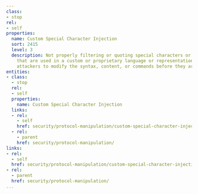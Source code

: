 ```yaml
---
class:
- stop
rel:
- self
properties:
  name: Custom Special Character Injection
  sort: 2415
  level: 3
  description: Not properly filtering or quoting special characters or reserved words
    that are used in a custom or proprietary language or representation, allowing
    attackers to modify the syntax, content, or commands before they are processed.
entities:
- class:
  - stop
  rel:
  - self
  properties:
    name: Custom Special Character Injection
  links:
  - rel:
    - self
    href: security/protocol-manipulation/custom-special-character-injection.md
  - rel:
    - parent
    href: security/protocol-manipulation/
links:
- rel:
  - self
  href: security/protocol-manipulation/custom-special-character-injection.md
- rel:
  - parent
  href: security/protocol-manipulation/
...
```

